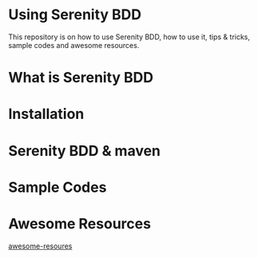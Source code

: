 # Using Serenity BDD 

This repository is on how to use Serenity BDD, how to use it, tips & tricks, sample codes and awesome resources.

# What is Serenity BDD 

# Installation 

# Serenity BDD & maven 

# Sample Codes

# Awesome Resources 

[awesome-resoures](awesome-resoures.md)

